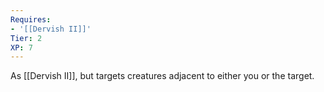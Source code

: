 ```yaml
---
Requires:
- '[[Dervish II]]'
Tier: 2
XP: 7
---
```


As [[Dervish II]], but targets creatures adjacent to either you or the target.